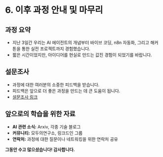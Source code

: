
# 6. 이후 과정 안내 및 마무리

## 과정 요약
- 지난 3일간 우리는 AI 에이전트의 개념부터 바이브 코딩, n8n 자동화, 그리고 해커톤을 통한 실전 프로젝트까지 경험했습니다.
- 짧은 시간이었지만, 아이디어를 현실로 만드는 값진 경험이 되었기를 바랍니다.

## 설문조사
- 과정에 대한 여러분의 소중한 피드백을 받습니다.
- 피드백은 앞으로 더 좋은 과정을 만드는 데 큰 도움이 됩니다.
- [설문조사 링크](https://docs.google.com/forms/d/e/1FAIpQLScB1mew-z4ZoJ6zWQpQSffxlENRd_AFcZr1al1Ste5rGzxljQ/viewform?pli=1)

## 앞으로의 학습을 위한 자료
- **AI 관련 소식:** Arxiv, 각종 기술 블로그
- **커뮤니티:** 모두의연구소, 링크드인 그룹
- **연락처:** 과정에 대한 질문이나 네트워킹을 위한 연락처 공유

**그동안 수고 많으셨습니다! 감사합니다.**
